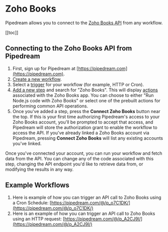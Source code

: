 # Zoho Books

Pipedream allows you to connect to the [Zoho Books API](https://www.zoho.com/books/api/v3/) from any workflow.

[[toc]]

## Connecting to the Zoho Books API from Pipedream

1. First, sign up for Pipedream at [https://pipedream.com](https://pipedream.com). 
2. [Create a new workflow](https://pipedream.com/new).
3. Select a [trigger](/workflows/steps/triggers/) for your workflow (for example, HTTP or Cron).
4. [Add a new step](/workflows/steps/) and search for "Zoho Books". This will display [actions](/workflows/steps/actions/) associated with the Zoho Books app. You can choose to either "Run Node.js code with Zoho Books" or select one of the prebuilt actions for performing common API operations.
5. Once you've added a step, press the **Connect Zoho Books** button near the top. If this is your first time authorizing Pipedream's access to your Zoho Books account, you'll be prompted to accept that access, and Pipedream will store the authorization grant to enable the workflow to access the API. If you've already linked a Zoho Books account via Pipedream, pressing **Connect Zoho Books** will list any existing accounts you've linked.

Once you've connected your account, you can run your workflow and fetch data from the API. You can change any of the code associated with this step, changing the API endpoint you'd like to retrieve data from, or modifying the results in any way.

## Example Workflows

1. Here is example of how you can trigger an API call to Zoho Books using a Cron Schedule: [https://pipedream.com/@/p_o7C1DK/](https://pipedream.com/@/p_o7C1DK/)
2. Here is an example of how you can trigger an API call to Zoho Books using an HTTP request: [https://pipedream.com/@/p_A2CJ9l/](https://pipedream.com/@/p_A2CJ9l/)

<Footer />
